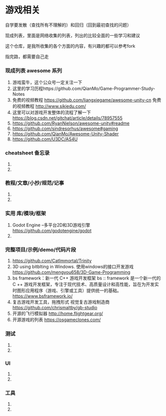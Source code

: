 # 游戏相关
自学要发散（查找所有不理解的）和回归（回到最初查找的问题）

现成列表，里面是网络收集的列表，列出的比较全面的一些学习和建议

这个仓库，是我所收集的各个方面的内容，有兴趣的都可以参考fork

指完路，都需要自己走

### 现成列表 awesome 系列
1. 游戏蛮牛，这个公众号一定关注一下
1. 这里的学习历程https://github.com/QianMo/Game-Programmer-Study-Notes
1. 免费的视频教程 https://github.com/liangxiegame/awesome-unity-cn 
    免费的视频教程 http://www.sikiedu.com/
1. 这里可以对游戏开发整体的流程了解一下 https://blog.csdn.net/gitchat/article/details/78957555
1. https://github.com/RyanNielson/awesome-unity#readme
1. https://github.com/sindresorhus/awesome#gaming
1. https://github.com/QianMo/Awesome-Unity-Shader
1. https://github.com/U3DC/AS4U

### cheatsheet 备忘录
1. 
1. 

### 教程/文章/小抄/规范/记事
1. 
1. 

### 实用 库/模块/框架
1. Godot Engine –多平台2D和3D游戏引擎 
https://github.com/godotengine/godot
1. 

### 完整项目/示例/demo/代码片段
1. https://github.com/CatImmortal/Trinity
1. 3D using bitblting in Windows. 使用windows的接口开发游戏
https://github.com/mengyou658/3D-Game-Programming
1. bs framework：新一代 C++ 游戏开发框架
   bs :: framework 是一个新一代的 C ++ 游戏开发框架，专注于现代技术、高质量设计和高性能，旨在为开发实时图形应用程序（游戏、引擎或工具）提供统一的基础。
https://www.bsframework.io/
1. 复古游戏开发工具，拖拽形式 视觉复古游戏制造商
https://github.com/chrismaltby/gb-studio
1. 开源的飞行模拟器
http://home.flightgear.org/
1. 开源游戏的列表
https://osgameclones.com/

### 测试
1. 
1. 

### UI
1. 
1. 

### 工具
1. 
1. 

